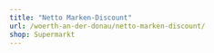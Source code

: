 ```yaml
---
title: "Netto Marken-Discount"
url: /woerth-an-der-donau/netto-marken-discount/
shop: Supermarkt
---
```

